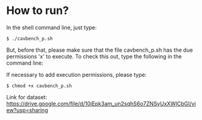 
# How to run?
In the shell command line, just type:

<code>$ ./cavbench_p.sh</code>
 
But, before that, please make sure that the file cavbench_p.sh has the due permissions 'x' to execute. To check this out, type the following in the command line:

If necessary to add execution permissions, please type:

<code>$ chmod +x cavbench_p.sh</code>  

Link for dataset: https://drive.google.com/file/d/10jEpk3am_un2sqhS6o7ZNSyUxXWlCbGI/view?usp=sharing
